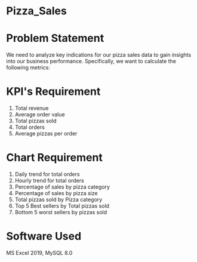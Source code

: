 # Pizza_Sales

# Problem Statement
We need to analyze key indications for our pizza sales data to gain insights into our business performance. 
Specifically, we want to calculate the following metrics:

# KPI's Requirement
1. Total revenue
2. Average order value
3. Total pizzas sold
4. Total orders
5. Average pizzas per order

# Chart Requirement
1. Daily trend for total orders
2. Hourly trend for total orders
3. Percentage of sales by pizza category
4. Percentage of sales by pizza size
5. Total pizzas sold by Pizza category
6. Top 5 Best sellers by Total pizzas sold
7. Bottom 5 worst sellers by pizzas sold

# Software Used
MS Excel 2019, 
MySQL 8.0
